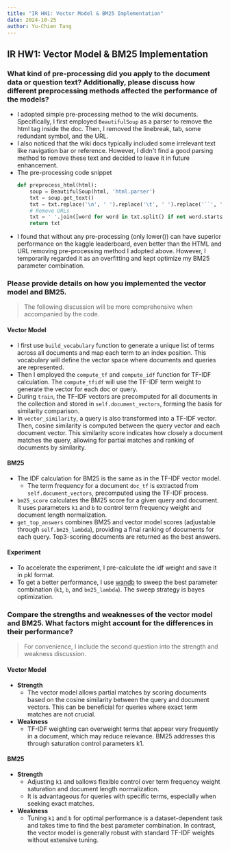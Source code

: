 ```yaml
---
title: "IR HW1: Vector Model & BM25 Implementation"
date: 2024-10-25
author: Yu-Chien Tang
---
```

## IR HW1: Vector Model & BM25 Implementation

### What kind of pre-processing did you apply to the document data or question text? Additionally, please discuss how different preprocessing methods affected the performance of the models?
- I adopted simple pre-processing method to the wiki documents. Specifically, I first employed `BeautifulSoup` as a parser to remove the html tag inside the doc. Then, I removed the linebreak, tab, some redundant symbol, and the URL.
- I also noticed that the wiki docs typically included some irrelevant text like navigation bar or reference. However, I didn't find a good parsing method to remove these text and decided to leave it in future enhancement.
- The pre-processing code snippet
    ```python
    def preprocess_html(html):
        soup = BeautifulSoup(html, 'html.parser')
        txt = soup.get_text()
        txt = txt.replace('\n', ' ').replace('\t', ' ').replace('``', '"').replace("''", '"')
        # Remove URLs
        txt = ' '.join([word for word in txt.split() if not word.startswith('http')])
        return txt
    ```
- I found that without any pre-processing (only lower()) can have superior performance on the kaggle leaderboard, even better than the HTML and URL removing pre-processing method I adopted above. However, I temporarily regarded it as an overfitting and kept optimize my BM25 parameter combination.

### Please provide details on how you implemented the vector model and BM25.
> The following discussion will be more comprehensive when accompanied by the code.
#### Vector Model
- I first use `build_vocabulary` function to generate a unique list of terms across all documents and map each term to an index position. This vocabulary will define the vector space where documents and queries are represented. 
- Then I employed the `compute_tf` and `compute_idf` function for TF-IDF calculation. The `compute_tfidf` will use the TF-IDF term weight to generate the vector for each doc or query.
- During `train`, the TF-IDF vectors are precomputed for all documents in the collection and stored in `self.document_vectors`, forming the basis for similarity comparison.
- In `vector_similarity`, a query is also transformed into a TF-IDF vector. Then, cosine similarity is computed between the query vector and each document vector. This similarity score indicates how closely a document matches the query, allowing for partial matches and ranking of documents by similarity.

#### BM25
- The IDF calculation for BM25 is the same as in the TF-IDF vector model.
    - The term frequency for a document `doc_tf` is extracted from `self.document_vectors`, precomputed using the TF-IDF process.
- `bm25_score` calculates the BM25 score for a given query and document. It uses parameters `k1` and `b` to control term frequency weight and document length normalization.
- `get_top_answers` combines BM25 and vector model scores (adjustable through `self.bm25_lambda`), providing a final ranking of documents for each query. Top3-scoring documents are returned as the best answers.

#### Experiment
- To accelerate the experiment, I pre-calculate the idf weight and save it in pkl format.
- To get a better performance, I use [wandb](https://wandb.ai/) to sweep the best parameter combination (`k1`, `b`, and `bm25_lambda`). The sweep strategy is bayes optimization.

### Compare the strengths and weaknesses of the vector model and BM25. What factors might account for the differences in their performance?
> For convenience, I include the second question into the strength and weakness discussion.
#### Vector Model
- **Strength**
    - The vector model allows partial matches by scoring documents based on the cosine similarity between the query and document vectors. This can be beneficial for queries where exact term matches are not crucial.
- **Weakness**
    - TF-IDF weighting can overweight terms that appear very frequently in a document, which may reduce relevance. BM25 addresses this through saturation control parameters k1.

#### BM25
- **Strength**
    - Adjusting `k1` and `b`allows flexible control over term frequency weight saturation and document length normalization.
    - It is advantageous for queries with specific terms, especially when seeking exact matches.
- **Weakness**
    - Tuning `k1` and `b` for optimal performance is a dataset-dependent task and takes time to find the best parameter combination. In contrast, the vector model is generally robust with standard TF-IDF weights without extensive tuning.